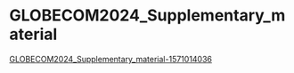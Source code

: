 # GLOBECOM2024_Supplementary_material
[GLOBECOM2024_Supplementary_material-1571014036](./GLOBECOM2024_Supplementary_material.pdf)
